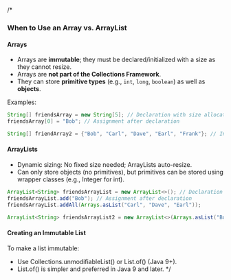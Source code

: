 /*
### When to Use an Array vs. ArrayList

#### Arrays
- Arrays are **immutable**; they must be declared/initialized with a size as they cannot resize.
- Arrays are **not part of the Collections Framework**.
- They can store **primitive types** (e.g., `int`, `long`, `boolean`) as well as **objects**.

Examples:
```java
String[] friendsArray = new String[5]; // Declaration with size allocation
friendsArray[0] = "Bob"; // Assignment after declaration

String[] friendArray2 = {"Bob", "Carl", "Dave", "Earl", "Frank"}; // Initialization
```

#### ArrayLists
- Dynamic sizing: No fixed size needed; ArrayLists auto-resize.
- Can only store objects (no primitives), but primitives can be stored using wrapper classes (e.g., Integer for int).

```java
ArrayList<String> friendsArrayList = new ArrayList<>(); // Declaration
friendsArrayList.add("Bob"); // Assignment after declaration
friendsArrayList.addAll(Arrays.asList("Carl", "Dave", "Earl"));

ArrayList<String> friendsArrayList2 = new ArrayList<>(Arrays.asList("Bob", "Carl", "Dave", "Earl", "Frank")); // Initialization
```
#### Creating an Immutable List
To make a list immutable:
- Use Collections.unmodifiableList() or List.of() (Java 9+).
- List.of() is simpler and preferred in Java 9 and later. */